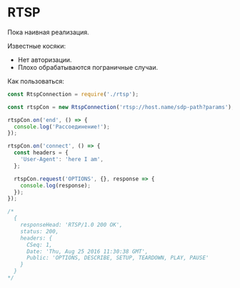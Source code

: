 RTSP
====

Пока наивная реализация.

Известные косяки:
- Нет авторизации.
- Плохо обрабатываются пограничные случаи.

Как пользоваться:

```js
const RtspConnection = require('./rtsp');

const rtspCon = new RtspConnection('rtsp://host.name/sdp-path?params');

rtspCon.on('end', () => {
  console.log('Рассоединение!');
});

rtspCon.on('connect', () => {
  const headers = {
    'User-Agent': 'here I am',
  };

  rtspCon.request('OPTIONS', {}, response => {
    console.log(response);
  });
});

/*
  {
    responseHead: 'RTSP/1.0 200 OK',
    status: 200,
    headers: {
      CSeq: 1,
      Date: 'Thu, Aug 25 2016 11:30:38 GMT',
      Public: 'OPTIONS, DESCRIBE, SETUP, TEARDOWN, PLAY, PAUSE'
    }
  }
*/

```
